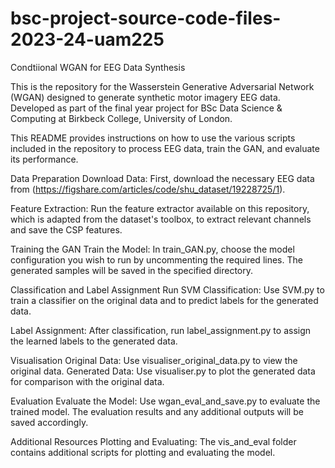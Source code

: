 # bsc-project-source-code-files-2023-24-uam225
Condtiional WGAN for EEG Data Synthesis

This is the repository for the Wasserstein Generative Adversarial Network (WGAN) designed to generate synthetic motor imagery EEG data. Developed as part of the final year project for BSc Data Science & Computing at Birkbeck College, University of London.

This README provides instructions on how to use the various scripts included in the repository to process EEG data, train the GAN, and evaluate its performance.



Data Preparation
Download Data: First, download the necessary EEG data from (https://figshare.com/articles/code/shu_dataset/19228725/1).

Feature Extraction: Run the feature extractor available on this repository, which is adapted from the dataset's toolbox, to extract relevant channels and save the CSP features.

Training the GAN
Train the Model: In train_GAN.py, choose the model configuration you wish to run by uncommenting the required lines. The generated samples will be saved in the specified directory.

Classification and Label Assignment
Run SVM Classification: Use SVM.py to train a classifier on the original data and to predict labels for the generated data.

Label Assignment: After classification, run label_assignment.py to assign the learned labels to the generated data.

Visualisation
Original Data: Use visualiser_original_data.py to view the original data.
Generated Data: Use visualiser.py to plot the generated data for comparison with the original data.

Evaluation
Evaluate the Model: Use wgan_eval_and_save.py to evaluate the trained model. The evaluation results and any additional outputs will be saved accordingly.

Additional Resources
Plotting and Evaluating: The vis_and_eval folder contains additional scripts for plotting and evaluating the model.